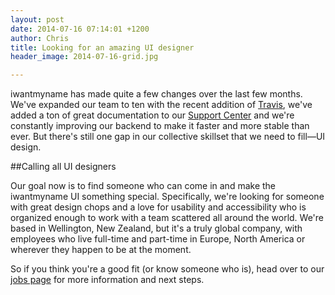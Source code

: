 ```yaml
---
layout: post
date: 2014-07-16 07:14:01 +1200
author: Chris
title: Looking for an amazing UI designer
header_image: 2014-07-16-grid.jpg

---
```


<!-- excerpt -->

iwantmyname has made quite a few changes over the last few months. We've expanded our team to ten with the recent addition of [Travis](http://blog.iwantmyname.com/2014/06/say-hi-to-the-10th-iwantmynamer-travis-holton.html), we've added a ton of great documentation to our [Support Center](http://help.iwantmyname.com/) and we're constantly improving our backend to make it faster and more stable than ever. But there's still one gap in our collective skillset that we need to fill—UI design.

<!-- /excerpt -->

##Calling all UI designers

Our goal now is to find someone who can come in and make the iwantmyname UI something special. Specifically, we're looking for someone with great design chops and a love for usability and accessibility who is organized enough to work with a team scattered all around the world. We're based in Wellington, New Zealand, but it's a truly global company, with employees who live full-time and part-time in Europe, North America or wherever they happen to be at the moment. 

So if you think you're a good fit (or know someone who is), head over to our [jobs page](https://iwantmyname.com/jobs/ui-designer) for more information and next steps.

